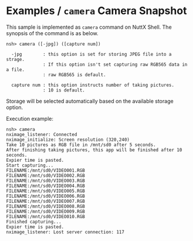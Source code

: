 # Examples / `camera` Camera Snapshot

This sample is implemented as `camera` command on NuttX Shell. The synopsis of
the command is as below.

```
nsh> camera ([-jpg]) ([capture num])

  -jpg        : this option is set for storing JPEG file into a strage.
              : If this option isn't set capturing raw RGB565 data in a file.
              : raw RGB565 is default.

  capture num : this option instructs number of taking pictures.
              : 10 is default.
```

Storage will be selected automatically based on the available storage option.

Execution example:

```
nsh> camera
nximage_listener: Connected
nximage_initialize: Screen resolution (320,240)
Take 10 pictures as RGB file in /mnt/sd0 after 5 seconds.
After finishing taking pictures, this app will be finished after 10 seconds.
Expier time is pasted.
Start capturing...
FILENAME:/mnt/sd0/VIDEO001.RGB
FILENAME:/mnt/sd0/VIDEO002.RGB
FILENAME:/mnt/sd0/VIDEO003.RGB
FILENAME:/mnt/sd0/VIDEO004.RGB
FILENAME:/mnt/sd0/VIDEO005.RGB
FILENAME:/mnt/sd0/VIDEO006.RGB
FILENAME:/mnt/sd0/VIDEO007.RGB
FILENAME:/mnt/sd0/VIDEO008.RGB
FILENAME:/mnt/sd0/VIDEO009.RGB
FILENAME:/mnt/sd0/VIDEO010.RGB
Finished capturing...
Expier time is pasted.
nximage_listener: Lost server connection: 117
```
